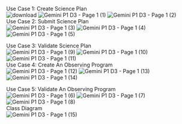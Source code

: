Use Case 1: Create Science Plan <br>
![download](https://github.com/user-attachments/assets/fd3a4d58-3bba-4f0e-9001-3d2e57ddb3db)
![Gemini P1 D3  - Page 1 (1)](https://github.com/user-attachments/assets/53b09973-d979-4c04-add2-ef7b92aa3711)
![Gemini P1 D3  - Page 1 (2)](https://github.com/user-attachments/assets/26a4a131-69f6-42c0-95f7-1c48777e5075)
<br>
Use Case 2: Submit Science Plan <br>
![Gemini P1 D3  - Page 1 (3)](https://github.com/user-attachments/assets/13f3c5ed-6a95-4730-a810-ac1ca71ba2cc)
![Gemini P1 D3  - Page 1 (4)](https://github.com/user-attachments/assets/f81d8dfe-22cc-424e-b3ec-4dd78922bdce)
![Gemini P1 D3  - Page 1 (5)](https://github.com/user-attachments/assets/8289153f-da6b-40e5-9ee5-281e30118039)
<br>

Use Case 3: Validate Science Plan <br>
![Gemini P1 D3  - Page 1 (9)](https://github.com/user-attachments/assets/ec973952-f00f-4799-b2d5-2c1dff9824fe)
![Gemini P1 D3  - Page 1 (10)](https://github.com/user-attachments/assets/89d6b86c-c1f9-486e-905c-2916b4ba1065)
![Gemini P1 D3  - Page 1 (11)](https://github.com/user-attachments/assets/e546b8f4-4cbd-475a-9d05-b1220c894c3f)
<br>
Use Case 4: Create An Observing Program <br>
![Gemini P1 D3  - Page 1 (12)](https://github.com/user-attachments/assets/3848bcb8-4ab4-476b-aa09-d104b3b00ba8)
![Gemini P1 D3  - Page 1 (13)](https://github.com/user-attachments/assets/c2ccf552-114d-43ea-add0-a1a1c6725482)
![Gemini P1 D3  - Page 1 (14)](https://github.com/user-attachments/assets/282ad1ab-4474-460e-80ca-3eddcd20e60b)

Use Case 5: Validate An Observing Program <br>
![Gemini P1 D3  - Page 1 (6)](https://github.com/user-attachments/assets/66dcee32-2df9-488f-baf7-41627b33955a)
![Gemini P1 D3  - Page 1 (7)](https://github.com/user-attachments/assets/d5a29481-8a59-41bb-9387-84961a3c7ae6)
![Gemini P1 D3  - Page 1 (8)](https://github.com/user-attachments/assets/5782e32b-b483-4d16-b07e-81d2e71f4df9)
<br>
Class Diagram <br>
![Gemini P1 D3  - Page 1 (15)](https://github.com/user-attachments/assets/65c2b261-a413-425c-9d57-f10069dd114f)

